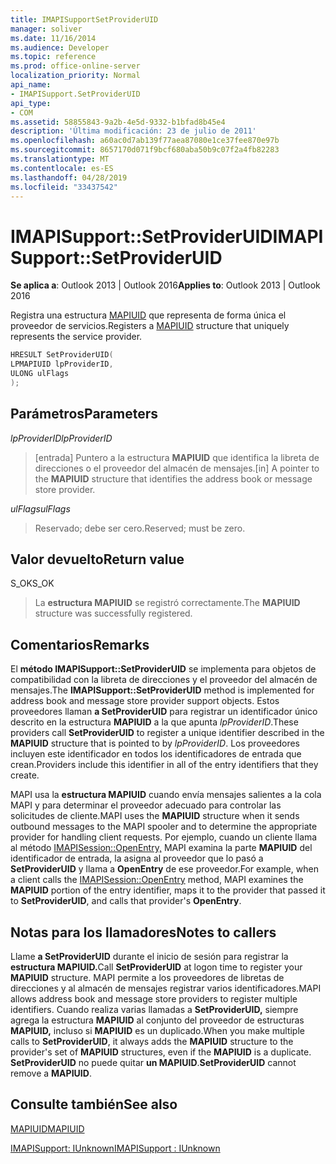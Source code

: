```yaml
---
title: IMAPISupportSetProviderUID
manager: soliver
ms.date: 11/16/2014
ms.audience: Developer
ms.topic: reference
ms.prod: office-online-server
localization_priority: Normal
api_name:
- IMAPISupport.SetProviderUID
api_type:
- COM
ms.assetid: 58855843-9a2b-4e5d-9332-b1bfad8b45e4
description: 'Última modificación: 23 de julio de 2011'
ms.openlocfilehash: a60ac0d7ab139f77aea87080e1ce37fee870e97b
ms.sourcegitcommit: 8657170d071f9bcf680aba50b9c07f2a4fb82283
ms.translationtype: MT
ms.contentlocale: es-ES
ms.lasthandoff: 04/28/2019
ms.locfileid: "33437542"
---
```

# <a name="imapisupportsetprovideruid"></a><span data-ttu-id="bcacd-103">IMAPISupport::SetProviderUID</span><span class="sxs-lookup"><span data-stu-id="bcacd-103">IMAPISupport::SetProviderUID</span></span>

  
  
<span data-ttu-id="bcacd-104">**Se aplica a**: Outlook 2013 | Outlook 2016</span><span class="sxs-lookup"><span data-stu-id="bcacd-104">**Applies to**: Outlook 2013 | Outlook 2016</span></span> 
  
<span data-ttu-id="bcacd-105">Registra una estructura [MAPIUID](mapiuid.md) que representa de forma única el proveedor de servicios.</span><span class="sxs-lookup"><span data-stu-id="bcacd-105">Registers a [MAPIUID](mapiuid.md) structure that uniquely represents the service provider.</span></span> 
  
```cpp
HRESULT SetProviderUID(
LPMAPIUID lpProviderID,
ULONG ulFlags
);
```

## <a name="parameters"></a><span data-ttu-id="bcacd-106">Parámetros</span><span class="sxs-lookup"><span data-stu-id="bcacd-106">Parameters</span></span>

 <span data-ttu-id="bcacd-107">_lpProviderID_</span><span class="sxs-lookup"><span data-stu-id="bcacd-107">_lpProviderID_</span></span>
  
> <span data-ttu-id="bcacd-108">[entrada] Puntero a la estructura **MAPIUID** que identifica la libreta de direcciones o el proveedor del almacén de mensajes.</span><span class="sxs-lookup"><span data-stu-id="bcacd-108">[in] A pointer to the **MAPIUID** structure that identifies the address book or message store provider.</span></span> 
    
 <span data-ttu-id="bcacd-109">_ulFlags_</span><span class="sxs-lookup"><span data-stu-id="bcacd-109">_ulFlags_</span></span>
  
> <span data-ttu-id="bcacd-110">Reservado; debe ser cero.</span><span class="sxs-lookup"><span data-stu-id="bcacd-110">Reserved; must be zero.</span></span>
    
## <a name="return-value"></a><span data-ttu-id="bcacd-111">Valor devuelto</span><span class="sxs-lookup"><span data-stu-id="bcacd-111">Return value</span></span>

<span data-ttu-id="bcacd-112">S_OK</span><span class="sxs-lookup"><span data-stu-id="bcacd-112">S_OK</span></span> 
  
> <span data-ttu-id="bcacd-113">La **estructura MAPIUID** se registró correctamente.</span><span class="sxs-lookup"><span data-stu-id="bcacd-113">The **MAPIUID** structure was successfully registered.</span></span> 
    
## <a name="remarks"></a><span data-ttu-id="bcacd-114">Comentarios</span><span class="sxs-lookup"><span data-stu-id="bcacd-114">Remarks</span></span>

<span data-ttu-id="bcacd-115">El **método IMAPISupport::SetProviderUID** se implementa para objetos de compatibilidad con la libreta de direcciones y el proveedor del almacén de mensajes.</span><span class="sxs-lookup"><span data-stu-id="bcacd-115">The **IMAPISupport::SetProviderUID** method is implemented for address book and message store provider support objects.</span></span> <span data-ttu-id="bcacd-116">Estos proveedores llaman **a SetProviderUID** para registrar un identificador único descrito en la estructura **MAPIUID** a la que apunta  _lpProviderID_.</span><span class="sxs-lookup"><span data-stu-id="bcacd-116">These providers call **SetProviderUID** to register a unique identifier described in the **MAPIUID** structure that is pointed to by  _lpProviderID_.</span></span> <span data-ttu-id="bcacd-117">Los proveedores incluyen este identificador en todos los identificadores de entrada que crean.</span><span class="sxs-lookup"><span data-stu-id="bcacd-117">Providers include this identifier in all of the entry identifiers that they create.</span></span> 
  
<span data-ttu-id="bcacd-118">MAPI usa la **estructura MAPIUID** cuando envía mensajes salientes a la cola MAPI y para determinar el proveedor adecuado para controlar las solicitudes de cliente.</span><span class="sxs-lookup"><span data-stu-id="bcacd-118">MAPI uses the **MAPIUID** structure when it sends outbound messages to the MAPI spooler and to determine the appropriate provider for handling client requests.</span></span> <span data-ttu-id="bcacd-119">Por ejemplo, cuando un cliente llama al método [IMAPISession::OpenEntry,](imapisession-openentry.md) MAPI examina la parte **MAPIUID** del identificador de entrada, la asigna al proveedor que lo pasó a **SetProviderUID** y llama a **OpenEntry** de ese proveedor.</span><span class="sxs-lookup"><span data-stu-id="bcacd-119">For example, when a client calls the [IMAPISession::OpenEntry](imapisession-openentry.md) method, MAPI examines the **MAPIUID** portion of the entry identifier, maps it to the provider that passed it to **SetProviderUID**, and calls that provider's **OpenEntry**.</span></span> 
  
## <a name="notes-to-callers"></a><span data-ttu-id="bcacd-120">Notas para los llamadores</span><span class="sxs-lookup"><span data-stu-id="bcacd-120">Notes to callers</span></span>

<span data-ttu-id="bcacd-121">Llame **a SetProviderUID** durante el inicio de sesión para registrar la **estructura MAPIUID.**</span><span class="sxs-lookup"><span data-stu-id="bcacd-121">Call **SetProviderUID** at logon time to register your **MAPIUID** structure.</span></span> <span data-ttu-id="bcacd-122">MAPI permite a los proveedores de libretas de direcciones y al almacén de mensajes registrar varios identificadores.</span><span class="sxs-lookup"><span data-stu-id="bcacd-122">MAPI allows address book and message store providers to register multiple identifiers.</span></span> <span data-ttu-id="bcacd-123">Cuando realiza varias llamadas a **SetProviderUID,** siempre agrega la estructura **MAPIUID** al conjunto del proveedor de estructuras **MAPIUID,** incluso si **MAPIUID** es un duplicado.</span><span class="sxs-lookup"><span data-stu-id="bcacd-123">When you make multiple calls to **SetProviderUID**, it always adds the **MAPIUID** structure to the provider's set of **MAPIUID** structures, even if the **MAPIUID** is a duplicate.</span></span> <span data-ttu-id="bcacd-124">**SetProviderUID** no puede quitar **un MAPIUID**.</span><span class="sxs-lookup"><span data-stu-id="bcacd-124">**SetProviderUID** cannot remove a **MAPIUID**.</span></span> 
  
## <a name="see-also"></a><span data-ttu-id="bcacd-125">Consulte también</span><span class="sxs-lookup"><span data-stu-id="bcacd-125">See also</span></span>



[<span data-ttu-id="bcacd-126">MAPIUID</span><span class="sxs-lookup"><span data-stu-id="bcacd-126">MAPIUID</span></span>](mapiuid.md)
  
[<span data-ttu-id="bcacd-127">IMAPISupport: IUnknown</span><span class="sxs-lookup"><span data-stu-id="bcacd-127">IMAPISupport : IUnknown</span></span>](imapisupportiunknown.md)

